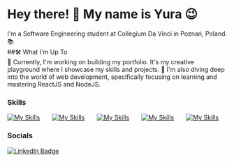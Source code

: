 # Hey there! 👋 My name is Yura 😉
 I'm a Software Engineering student at Collegium Da Vinci in Poznań, Poland. 📚
<br/>
##🛠️ What I'm Up To <br/>
🌱 Currently, I'm working on building my portfolio. It's my creative playground where I showcase my skills and projects.
🚀 I'm also diving deep into the world of web development, specifically focusing on learning and mastering ReactJS and NodeJS.
<br/>

### Skills

[![My Skills](https://skillicons.dev/icons?i=html,css)](https://skillicons.dev) &nbsp;&nbsp;&nbsp;&nbsp;&nbsp;
[![My Skills](https://skillicons.dev/icons?i=js)](https://skillicons.dev) &nbsp;&nbsp;&nbsp;&nbsp;&nbsp;
[![My Skills](https://skillicons.dev/icons?i=react)](https://skillicons.dev) &nbsp;&nbsp;&nbsp;&nbsp;&nbsp;
[![My Skills](https://skillicons.dev/icons?i=tailwind,scss)](https://skillicons.dev) &nbsp;&nbsp;&nbsp;&nbsp;&nbsp;
[![My Skills](https://skillicons.dev/icons?i=figma)](https://skillicons.dev)
<br/>

### Socials

<div id="badges">
  <a href="https://www.linkedin.com/in/ytsipak/">
    <img src="https://img.shields.io/badge/LinkedIn-black?style=for-the-badge&logo=linkedin&logoColor=white" alt="LinkedIn Badge"/>
  </a>
</div>
